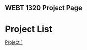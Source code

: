 ## WEBT 1320 Project Page

<h1>Project List</h1>

<a href="Project 1/index.html" target="_blank">Project 1</a>